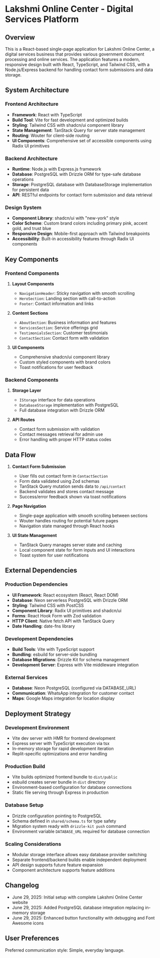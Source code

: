# Lakshmi Online Center - Digital Services Platform

## Overview

This is a React-based single-page application for Lakshmi Online Center, a digital services business that provides various government document processing and online services. The application features a modern, responsive design built with React, TypeScript, and Tailwind CSS, with a Node.js/Express backend for handling contact form submissions and data storage.

## System Architecture

### Frontend Architecture
- **Framework**: React with TypeScript
- **Build Tool**: Vite for fast development and optimized builds
- **Styling**: Tailwind CSS with shadcn/ui component library
- **State Management**: TanStack Query for server state management
- **Routing**: Wouter for client-side routing
- **UI Components**: Comprehensive set of accessible components using Radix UI primitives

### Backend Architecture
- **Runtime**: Node.js with Express.js framework
- **Database**: PostgreSQL with Drizzle ORM for type-safe database operations
- **Storage**: PostgreSQL database with DatabaseStorage implementation for persistent data
- **API**: RESTful endpoints for contact form submission and data retrieval

### Design System
- **Component Library**: shadcn/ui with "new-york" style
- **Color Scheme**: Custom brand colors including primary pink, accent gold, and trust blue
- **Responsive Design**: Mobile-first approach with Tailwind breakpoints
- **Accessibility**: Built-in accessibility features through Radix UI components

## Key Components

### Frontend Components
1. **Layout Components**
   - `NavigationHeader`: Sticky navigation with smooth scrolling
   - `HeroSection`: Landing section with call-to-action
   - `Footer`: Contact information and links

2. **Content Sections**
   - `AboutSection`: Business information and features
   - `ServicesSection`: Service offerings grid
   - `TestimonialsSection`: Customer testimonials
   - `ContactSection`: Contact form with validation

3. **UI Components**
   - Comprehensive shadcn/ui component library
   - Custom styled components with brand colors
   - Toast notifications for user feedback

### Backend Components
1. **Storage Layer**
   - `IStorage` interface for data operations
   - `DatabaseStorage` implementation with PostgreSQL
   - Full database integration with Drizzle ORM

2. **API Routes**
   - Contact form submission with validation
   - Contact messages retrieval for admin use
   - Error handling with proper HTTP status codes

## Data Flow

1. **Contact Form Submission**
   - User fills out contact form in `ContactSection`
   - Form data validated using Zod schemas
   - TanStack Query mutation sends data to `/api/contact`
   - Backend validates and stores contact message
   - Success/error feedback shown via toast notifications

2. **Page Navigation**
   - Single-page application with smooth scrolling between sections
   - Wouter handles routing for potential future pages
   - Navigation state managed through React hooks

3. **UI State Management**
   - TanStack Query manages server state and caching
   - Local component state for form inputs and UI interactions
   - Toast system for user notifications

## External Dependencies

### Production Dependencies
- **UI Framework**: React ecosystem (React, React DOM)
- **Database**: Neon serverless PostgreSQL with Drizzle ORM
- **Styling**: Tailwind CSS with PostCSS
- **Component Library**: Radix UI primitives and shadcn/ui
- **Forms**: React Hook Form with Zod validation
- **HTTP Client**: Native fetch API with TanStack Query
- **Date Handling**: date-fns library

### Development Dependencies
- **Build Tools**: Vite with TypeScript support
- **Bundling**: esbuild for server-side bundling
- **Database Migrations**: Drizzle Kit for schema management
- **Development Server**: Express with Vite middleware integration

### External Services
- **Database**: Neon PostgreSQL (configured via DATABASE_URL)
- **Communication**: WhatsApp integration for customer contact
- **Maps**: Google Maps integration for location display

## Deployment Strategy

### Development Environment
- Vite dev server with HMR for frontend development
- Express server with TypeScript execution via tsx
- In-memory storage for rapid development iteration
- Replit-specific optimizations and error handling

### Production Build
- Vite builds optimized frontend bundle to `dist/public`
- esbuild creates server bundle in `dist` directory
- Environment-based configuration for database connections
- Static file serving through Express in production

### Database Setup
- Drizzle configuration pointing to PostgreSQL
- Schema defined in `shared/schema.ts` for type safety
- Migration system ready with `drizzle-kit push` command
- Environment variable `DATABASE_URL` required for database connection

### Scaling Considerations
- Modular storage interface allows easy database provider switching
- Separate frontend/backend builds enable independent deployment
- API design supports future feature expansion
- Component architecture supports feature additions

## Changelog
- June 29, 2025: Initial setup with complete Lakshmi Online Center website
- June 29, 2025: Added PostgreSQL database integration replacing in-memory storage
- June 29, 2025: Enhanced button functionality with debugging and Font Awesome icons

## User Preferences

Preferred communication style: Simple, everyday language.